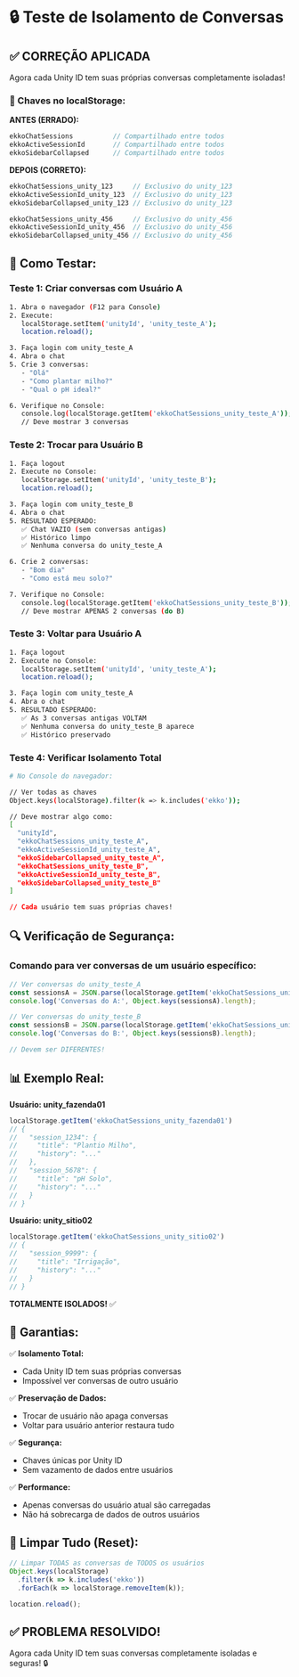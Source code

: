 # 🔒 Teste de Isolamento de Conversas

## ✅ CORREÇÃO APLICADA

Agora cada Unity ID tem suas próprias conversas completamente isoladas!

### 🔑 Chaves no localStorage:

**ANTES (ERRADO):**
```javascript
ekkoChatSessions          // Compartilhado entre todos
ekkoActiveSessionId       // Compartilhado entre todos
ekkoSidebarCollapsed      // Compartilhado entre todos
```

**DEPOIS (CORRETO):**
```javascript
ekkoChatSessions_unity_123     // Exclusivo do unity_123
ekkoActiveSessionId_unity_123  // Exclusivo do unity_123
ekkoSidebarCollapsed_unity_123 // Exclusivo do unity_123

ekkoChatSessions_unity_456     // Exclusivo do unity_456
ekkoActiveSessionId_unity_456  // Exclusivo do unity_456
ekkoSidebarCollapsed_unity_456 // Exclusivo do unity_456
```

## 🧪 Como Testar:

### Teste 1: Criar conversas com Usuário A

```bash
1. Abra o navegador (F12 para Console)
2. Execute:
   localStorage.setItem('unityId', 'unity_teste_A');
   location.reload();

3. Faça login com unity_teste_A
4. Abra o chat
5. Crie 3 conversas:
   - "Olá"
   - "Como plantar milho?"
   - "Qual o pH ideal?"

6. Verifique no Console:
   console.log(localStorage.getItem('ekkoChatSessions_unity_teste_A'));
   // Deve mostrar 3 conversas
```

### Teste 2: Trocar para Usuário B

```bash
1. Faça logout
2. Execute no Console:
   localStorage.setItem('unityId', 'unity_teste_B');
   location.reload();

3. Faça login com unity_teste_B
4. Abra o chat
5. RESULTADO ESPERADO:
   ✅ Chat VAZIO (sem conversas antigas)
   ✅ Histórico limpo
   ✅ Nenhuma conversa do unity_teste_A

6. Crie 2 conversas:
   - "Bom dia"
   - "Como está meu solo?"

7. Verifique no Console:
   console.log(localStorage.getItem('ekkoChatSessions_unity_teste_B'));
   // Deve mostrar APENAS 2 conversas (do B)
```

### Teste 3: Voltar para Usuário A

```bash
1. Faça logout
2. Execute no Console:
   localStorage.setItem('unityId', 'unity_teste_A');
   location.reload();

3. Faça login com unity_teste_A
4. Abra o chat
5. RESULTADO ESPERADO:
   ✅ As 3 conversas antigas VOLTAM
   ✅ Nenhuma conversa do unity_teste_B aparece
   ✅ Histórico preservado
```

### Teste 4: Verificar Isolamento Total

```bash
# No Console do navegador:

// Ver todas as chaves
Object.keys(localStorage).filter(k => k.includes('ekko'));

// Deve mostrar algo como:
[
  "unityId",
  "ekkoChatSessions_unity_teste_A",
  "ekkoActiveSessionId_unity_teste_A",
  "ekkoSidebarCollapsed_unity_teste_A",
  "ekkoChatSessions_unity_teste_B",
  "ekkoActiveSessionId_unity_teste_B",
  "ekkoSidebarCollapsed_unity_teste_B"
]

// Cada usuário tem suas próprias chaves!
```

## 🔍 Verificação de Segurança:

### Comando para ver conversas de um usuário específico:

```javascript
// Ver conversas do unity_teste_A
const sessionsA = JSON.parse(localStorage.getItem('ekkoChatSessions_unity_teste_A'));
console.log('Conversas do A:', Object.keys(sessionsA).length);

// Ver conversas do unity_teste_B
const sessionsB = JSON.parse(localStorage.getItem('ekkoChatSessions_unity_teste_B'));
console.log('Conversas do B:', Object.keys(sessionsB).length);

// Devem ser DIFERENTES!
```

## 📊 Exemplo Real:

**Usuário: unity_fazenda01**
```javascript
localStorage.getItem('ekkoChatSessions_unity_fazenda01')
// {
//   "session_1234": {
//     "title": "Plantio Milho",
//     "history": "..."
//   },
//   "session_5678": {
//     "title": "pH Solo",
//     "history": "..."
//   }
// }
```

**Usuário: unity_sitio02**
```javascript
localStorage.getItem('ekkoChatSessions_unity_sitio02')
// {
//   "session_9999": {
//     "title": "Irrigação",
//     "history": "..."
//   }
// }
```

**TOTALMENTE ISOLADOS!** ✅

## 🎯 Garantias:

✅ **Isolamento Total:**
- Cada Unity ID tem suas próprias conversas
- Impossível ver conversas de outro usuário

✅ **Preservação de Dados:**
- Trocar de usuário não apaga conversas
- Voltar para usuário anterior restaura tudo

✅ **Segurança:**
- Chaves únicas por Unity ID
- Sem vazamento de dados entre usuários

✅ **Performance:**
- Apenas conversas do usuário atual são carregadas
- Não há sobrecarga de dados de outros usuários

## 🔧 Limpar Tudo (Reset):

```javascript
// Limpar TODAS as conversas de TODOS os usuários
Object.keys(localStorage)
  .filter(k => k.includes('ekko'))
  .forEach(k => localStorage.removeItem(k));

location.reload();
```

## ✅ PROBLEMA RESOLVIDO!

Agora cada Unity ID tem suas conversas completamente isoladas e seguras! 🔒
